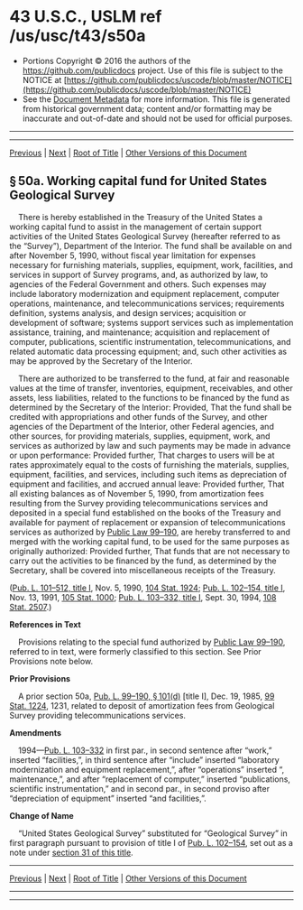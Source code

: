 ---
---

# 43 U.S.C., USLM ref /us/usc/t43/s50a

* Portions Copyright © 2016 the authors of the https://github.com/publicdocs project.
  Use of this file is subject to the NOTICE at [https://github.com/publicdocs/uscode/blob/master/NOTICE](https://github.com/publicdocs/uscode/blob/master/NOTICE)
* See the [Document Metadata](././../../../..//README.md) for more information.
  This file is generated from historical government data; content and/or formatting may be inaccurate and out-of-date and should not be used for official purposes.

----------
----------

[Previous](./../../../..//us/usc/t43/ch2/m__us_usc_t43_s50–1.md) | [Next](./../../../..//us/usc/t43/ch2/m__us_usc_t43_s50b.md) | [Root of Title](./../../../../) | [Other Versions of this Document](https://publicdocs.github.io/go/links?ns=uslm&ref=%2Fus%2Fusc%2Ft43%2Fs50a)

## § 50a. Working capital fund for United States Geological Survey

    There is hereby established in the Treasury of the United States a working capital fund to assist in the management of certain support activities of the United States Geological Survey (hereafter referred to as the “Survey”), Department of the Interior. The fund shall be available on and after November 5, 1990, without fiscal year limitation for expenses necessary for furnishing materials, supplies, equipment, work, facilities, and services in support of Survey programs, and, as authorized by law, to agencies of the Federal Government and others. Such expenses may include laboratory modernization and equipment replacement, computer operations, maintenance, and telecommunications services; requirements definition, systems analysis, and design services; acquisition or development of software; systems support services such as implementation assistance, training, and maintenance; acquisition and replacement of computer, publications, scientific instrumentation, telecommunications, and related automatic data processing equipment; and, such other activities as may be approved by the Secretary of the Interior.

    There are authorized to be transferred to the fund, at fair and reasonable values at the time of transfer, inventories, equipment, receivables, and other assets, less liabilities, related to the functions to be financed by the fund as determined by the Secretary of the Interior: Provided, That the fund shall be credited with appropriations and other funds of the Survey, and other agencies of the Department of the Interior, other Federal agencies, and other sources, for providing materials, supplies, equipment, work, and services as authorized by law and such payments may be made in advance or upon performance: Provided further, That charges to users will be at rates approximately equal to the costs of furnishing the materials, supplies, equipment, facilities, and services, including such items as depreciation of equipment and facilities, and accrued annual leave: Provided further, That all existing balances as of November 5, 1990, from amortization fees resulting from the Survey providing telecommunications services and deposited in a special fund established on the books of the Treasury and available for payment of replacement or expansion of telecommunications services as authorized by [Public Law 99–190][/us/pl/99/190], are hereby transferred to and merged with the working capital fund, to be used for the same purposes as originally authorized: Provided further, That funds that are not necessary to carry out the activities to be financed by the fund, as determined by the Secretary, shall be covered into miscellaneous receipts of the Treasury.

([Pub. L. 101–512, title I][/us/pl/101/512], Nov. 5, 1990, [104 Stat. 1924][/us/stat/104/1924]; [Pub. L. 102–154, title I][/us/pl/102/154], Nov. 13, 1991, [105 Stat. 1000][/us/stat/105/1000]; [Pub. L. 103–332, title I][/us/pl/103/332], Sept. 30, 1994, [108 Stat. 2507][/us/stat/108/2507].)

 __References in Text__ 

    Provisions relating to the special fund authorized by [Public Law 99–190][/us/pl/99/190], referred to in text, were formerly classified to this section. See Prior Provisions note below.

 __Prior Provisions__ 

    A prior section 50a, [Pub. L. 99–190, § 101(d)][/us/pl/99/190/s101/d] \[title I\], Dec. 19, 1985, [99 Stat. 1224][/us/stat/99/1224], 1231, related to deposit of amortization fees from Geological Survey providing telecommunications services.

 __Amendments__ 

    1994—[Pub. L. 103–332][/us/pl/103/332] in first par., in second sentence after “work,” inserted “facilities,”, in third sentence after “include” inserted “laboratory modernization and equipment replacement,”, after “operations” inserted “, maintenance,”, and after “replacement of computer,” inserted “publications, scientific instrumentation,” and in second par., in second proviso after “depreciation of equipment” inserted “and facilities,”.

 __Change of Name__ 

    “United States Geological Survey” substituted for “Geological Survey” in first paragraph pursuant to provision of title I of [Pub. L. 102–154][/us/pl/102/154], set out as a note under [section 31 of this title][/us/usc/t43/s31].

----------

[Previous](./../../../..//us/usc/t43/ch2/m__us_usc_t43_s50–1.md) | [Next](./../../../..//us/usc/t43/ch2/m__us_usc_t43_s50b.md) | [Root of Title](./../../../../) | [Other Versions of this Document](https://publicdocs.github.io/go/links?ns=uslm&ref=%2Fus%2Fusc%2Ft43%2Fs50a)

----------
----------

[/us/pl/99/190]: https://publicdocs.github.io/go/links?ns=uslm&ref=%2Fus%2Fpl%2F99%2F190
[/us/pl/101/512]: https://publicdocs.github.io/go/links?ns=uslm&ref=%2Fus%2Fpl%2F101%2F512
[/us/stat/104/1924]: https://publicdocs.github.io/go/links?ns=uslm&ref=%2Fus%2Fstat%2F104%2F1924
[/us/pl/102/154]: https://publicdocs.github.io/go/links?ns=uslm&ref=%2Fus%2Fpl%2F102%2F154
[/us/stat/105/1000]: https://publicdocs.github.io/go/links?ns=uslm&ref=%2Fus%2Fstat%2F105%2F1000
[/us/pl/103/332]: https://publicdocs.github.io/go/links?ns=uslm&ref=%2Fus%2Fpl%2F103%2F332
[/us/stat/108/2507]: https://publicdocs.github.io/go/links?ns=uslm&ref=%2Fus%2Fstat%2F108%2F2507
[/us/pl/99/190]: https://publicdocs.github.io/go/links?ns=uslm&ref=%2Fus%2Fpl%2F99%2F190
[/us/pl/99/190/s101/d]: https://publicdocs.github.io/go/links?ns=uslm&ref=%2Fus%2Fpl%2F99%2F190%2Fs101%2Fd
[/us/stat/99/1224]: https://publicdocs.github.io/go/links?ns=uslm&ref=%2Fus%2Fstat%2F99%2F1224
[/us/pl/103/332]: https://publicdocs.github.io/go/links?ns=uslm&ref=%2Fus%2Fpl%2F103%2F332
[/us/pl/102/154]: https://publicdocs.github.io/go/links?ns=uslm&ref=%2Fus%2Fpl%2F102%2F154
[/us/usc/t43/s31]: https://publicdocs.github.io/go/links?ns=uslm&ref=%2Fus%2Fusc%2Ft43%2Fs31


